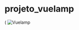 ﻿# projeto_vuelamp
 ( ![Vuelamp](https://user-images.githubusercontent.com/82975004/181135244-5d29347a-23e2-477c-bed1-5b5e51746f88.png)
